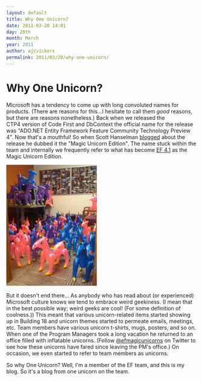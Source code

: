 ```yaml
---
layout: default
title: Why One Unicorn?
date: 2011-03-20 14:01
day: 20th
month: March
year: 2011
author: ajcvickers
permalink: 2011/03/20/why-one-unicorn/
---
```


# Why One Unicorn?

Microsoft has a tendency to come up with long convoluted names for products. (There are reasons for this...I hesitate to call them <em>good </em>reasons, but there are reasons nonetheless.) Back when we released the CTP4 version of Code First and DbContext the official name for the release was "ADO.NET Entity Framework Feature Community Technology Preview 4". Now that's a mouthful! So when Scott Hanselman <a title="Hanselman dubs CTP4 Magic Unicorn Edition" href="http://www.hanselman.com/blog/SimpleCodeFirstWithEntityFramework4MagicUnicornFeatureCTP4.aspx">blogged</a> about the release he dubbed it the "Magic Unicorn Edition". The name stuck within the team and internally we frequently refer to what has become <a title="EF 4.1 RC" href="https://docs.microsoft.com/archive/blogs/adonet/ef-4-1-release-candidate-available">EF 4.1</a> as the Magic Unicorn Edition.

<div class=big-image>
<a href="/assets/efteam_small.jpg"><img src="/assets/efteam_small.jpg" alt="The EF Team" /></a>
</div>

But it doesn't end there... As anybody who has read about (or experienced) Microsoft culture knows we tend to embrace weird geekiness. (I mean that in the best possible way; weird geeks are cool! (For some definition of coolness.)) This meant that various unicorn-related items started showing up in Building 18 and unicorn themes started to permeate emails, meetings, etc. Team members have various unicorn t-shirts, mugs, posters, and so on. When one of the Program Managers took a long vacation he returned to an office filled with inflatable unicorns. (Follow [@efmagicunicorns](https://twitter.com/efmagicunicorns) on Twitter to see how these unicorns have fared since leaving the PM's office.) On occasion, we even started to refer to team members as unicorns.

So why One Unicorn? Well, I'm a member of the EF team, and this is my blog. So it's a blog from one unicorn on the team.
